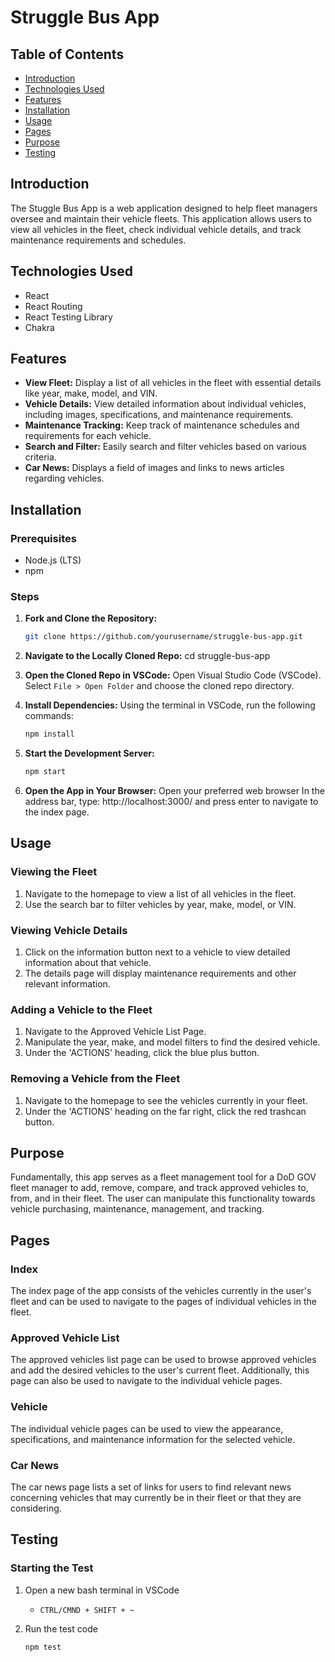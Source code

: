 # Struggle Bus App

## Table of Contents

- [Introduction](#introduction)
- [Technologies Used](#technologies-used)
- [Features](#features)
- [Installation](#installation)
- [Usage](#usage)
- [Pages](#pages)
- [Purpose](#purpose)
- [Testing](#testing)

## Introduction

The Stuggle Bus App is a web application designed to help fleet managers oversee and maintain their vehicle fleets. This application allows users to view all vehicles in the fleet, check individual vehicle details, and track maintenance requirements and schedules.

## Technologies Used

- React
- React Routing
- React Testing Library
- Chakra

## Features

- **View Fleet:** Display a list of all vehicles in the fleet with essential details like year, make, model, and VIN.
- **Vehicle Details:** View detailed information about individual vehicles, including images, specifications, and maintenance requirements.
- **Maintenance Tracking:** Keep track of maintenance schedules and requirements for each vehicle.
- **Search and Filter:** Easily search and filter vehicles based on various criteria.
- **Car News:** Displays a field of images and links to news articles regarding vehicles.

## Installation

### Prerequisites

- Node.js (LTS)
- npm

### Steps

1. **Fork and Clone the Repository:**

   ```sh
   git clone https://github.com/yourusername/struggle-bus-app.git

   ```

2. **Navigate to the Locally Cloned Repo:**
   cd struggle-bus-app

3. **Open the Cloned Repo in VSCode:**
   Open Visual Studio Code (VSCode).
   Select `File > Open Folder` and choose the cloned repo directory.

4. **Install Dependencies:**
   Using the terminal in VSCode, run the following commands:

   ```sh
   npm install
   ```

5. **Start the Development Server:**

   ```sh
   npm start
   ```

6. **Open the App in Your Browser:**
   Open your preferred web browser
   In the address bar, type: http://localhost:3000/ and press enter to navigate to the index page.

## Usage

### Viewing the Fleet

1. Navigate to the homepage to view a list of all vehicles in the fleet.
2. Use the search bar to filter vehicles by year, make, model, or VIN.

### Viewing Vehicle Details

1. Click on the information button next to a vehicle to view detailed information about that vehicle.
2. The details page will display maintenance requirements and other relevant information.

### Adding a Vehicle to the Fleet

1. Navigate to the Approved Vehicle List Page.
2. Manipulate the year, make, and model filters to find the desired vehicle.
3. Under the 'ACTIONS' heading, click the blue plus button.

### Removing a Vehicle from the Fleet

1. Navigate to the homepage to see the vehicles currently in your fleet.
2. Under the 'ACTIONS' heading on the far right, click the red trashcan button.

## Purpose

Fundamentally, this app serves as a fleet management tool for a DoD GOV fleet manager to add, remove,
compare, and track approved vehicles to, from, and in their fleet. The user can manipulate this functionality
towards vehicle purchasing, maintenance, management, and tracking.

## Pages

### Index

The index page of the app consists of the vehicles currently in the user's fleet and can be used to navigate to the pages of individual vehicles in the fleet.

### Approved Vehicle List

The approved vehicles list page can be used to browse approved vehicles and add the desired vehicles to the user's current fleet. Additionally, this page can also be used to
navigate to the individual vehicle pages.

### Vehicle

The individual vehicle pages can be used to view the appearance, specifications, and maintenance information for the selected vehicle.

### Car News

The car news page lists a set of links for users to find relevant news concerning vehicles that may currently be in their fleet or that they are considering.

## Testing

### Starting the Test

1. Open a new bash terminal in VSCode
   - `CTRL/CMND + SHIFT + ~`
2. Run the test code

   ```sh
   npm test
   ```
